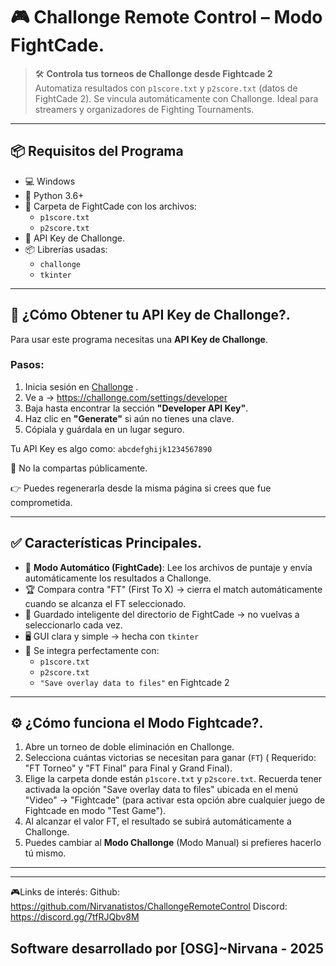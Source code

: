 # 🎮 Challonge Remote Control – Modo FightCade.

> 🛠️ **Controla tus torneos de Challonge desde Fightcade 2**  
> Automatiza resultados con `p1score.txt` y `p2score.txt` (datos de FightCade 2).
> Se vincula automáticamente con Challonge.
> Ideal para streamers y organizadores de Fighting Tournaments.

---

## 📦 Requisitos del Programa

- 💻 Windows
- 🐍 Python 3.6+
- 📁 Carpeta de FightCade con los archivos:
  - `p1score.txt`
  - `p2score.txt`
- 🔑 API Key de Challonge.
- 📦 Librerías usadas:
  - `challonge`
  - `tkinter`

---

## 🔑 ¿Cómo Obtener tu API Key de Challonge?.

Para usar este programa necesitas una **API Key de Challonge**.

### Pasos:
1. Inicia sesión en [Challonge](https://challonge.com) .
2. Ve a → https://challonge.com/settings/developer
3. Baja hasta encontrar la sección **"Developer API Key"**.
4. Haz clic en **"Generate"** si aún no tienes una clave.
5. Cópiala y guárdala en un lugar seguro.

Tu API Key es algo como: `abcdefghijk1234567890`

🔐 No la compartas públicamente.

👉 Puedes regenerarla desde la misma página si crees que fue comprometida.

---

## ✅ Características Principales.

- 🔁 **Modo Automático (FightCade)**: Lee los archivos de puntaje y envía automáticamente los resultados a Challonge.
- 🏆 Compara contra "FT" (First To X) → cierra el match automáticamente cuando se alcanza el FT seleccionado.
- 📄 Guardado inteligente del directorio de FightCade → no vuelvas a seleccionarlo cada vez.
- 🖥️ GUI clara y simple → hecha con `tkinter`
- 📂 Se integra perfectamente con:
  - `p1score.txt`
  - `p2score.txt`
  - `"Save overlay data to files"` en Fightcade 2

---

## ⚙️ ¿Cómo funciona el Modo Fightcade?.

1. Abre un torneo de doble eliminación en Challonge.
2. Selecciona cuántas victorias se necesitan para ganar (`FT`) ( Requerido: "FT Torneo" y "FT Final" para Final y Grand Final).
3. Elige la carpeta donde están `p1score.txt` y `p2score.txt`. Recuerda tener activada la opción "Save overlay data to files" ubicada en el menú "Video" -> "Fightcade" (para activar esta opción abre cualquier juego de Fightcade en modo "Test Game").
4. Al alcanzar el valor FT, el resultado se subirá automáticamente a Challonge.
5. Puedes cambiar al **Modo Challonge** (Modo Manual) si prefieres hacerlo tú mismo.

---

---
🎮Links de interés:
Github: https://github.com/Nirvanatistos/ChallongeRemoteControl
Discord: https://discord.gg/7tfRJQbv8M

Software desarrollado por [OSG]~Nirvana - 2025
---
